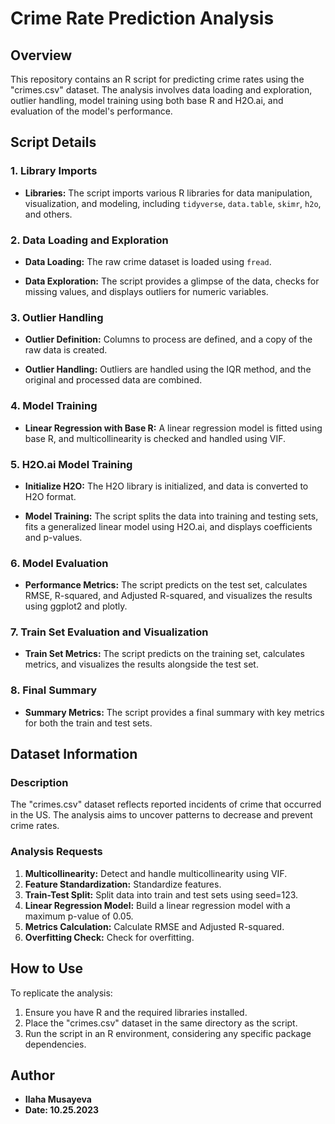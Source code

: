 # Crime Rate Prediction Analysis

## Overview

This repository contains an R script for predicting crime rates using the "crimes.csv" dataset. The analysis involves data loading and exploration, outlier handling, model training using both base R and H2O.ai, and evaluation of the model's performance.

## Script Details

### 1. Library Imports

- **Libraries:** The script imports various R libraries for data manipulation, visualization, and modeling, including `tidyverse`, `data.table`, `skimr`, `h2o`, and others.

### 2. Data Loading and Exploration

- **Data Loading:** The raw crime dataset is loaded using `fread`.

- **Data Exploration:** The script provides a glimpse of the data, checks for missing values, and displays outliers for numeric variables.

### 3. Outlier Handling

- **Outlier Definition:** Columns to process are defined, and a copy of the raw data is created.

- **Outlier Handling:** Outliers are handled using the IQR method, and the original and processed data are combined.

### 4. Model Training

- **Linear Regression with Base R:** A linear regression model is fitted using base R, and multicollinearity is checked and handled using VIF.

### 5. H2O.ai Model Training

- **Initialize H2O:** The H2O library is initialized, and data is converted to H2O format.

- **Model Training:** The script splits the data into training and testing sets, fits a generalized linear model using H2O.ai, and displays coefficients and p-values.

### 6. Model Evaluation

- **Performance Metrics:** The script predicts on the test set, calculates RMSE, R-squared, and Adjusted R-squared, and visualizes the results using ggplot2 and plotly.

### 7. Train Set Evaluation and Visualization

- **Train Set Metrics:** The script predicts on the training set, calculates metrics, and visualizes the results alongside the test set.

### 8. Final Summary

- **Summary Metrics:** The script provides a final summary with key metrics for both the train and test sets.

## Dataset Information

### Description

The "crimes.csv" dataset reflects reported incidents of crime that occurred in the US. The analysis aims to uncover patterns to decrease and prevent crime rates.

### Analysis Requests

1. **Multicollinearity:** Detect and handle multicollinearity using VIF.
2. **Feature Standardization:** Standardize features.
3. **Train-Test Split:** Split data into train and test sets using seed=123.
4. **Linear Regression Model:** Build a linear regression model with a maximum p-value of 0.05.
5. **Metrics Calculation:** Calculate RMSE and Adjusted R-squared.
6. **Overfitting Check:** Check for overfitting.

## How to Use

To replicate the analysis:

1. Ensure you have R and the required libraries installed.
2. Place the "crimes.csv" dataset in the same directory as the script.
3. Run the script in an R environment, considering any specific package dependencies.

## Author

- **Ilaha Musayeva**
- **Date: 10.25.2023**


